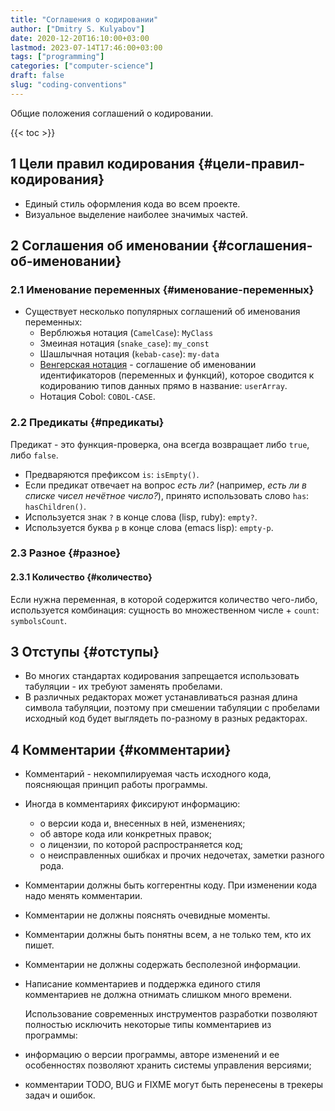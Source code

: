```yaml
---
title: "Соглашения о кодировании"
author: ["Dmitry S. Kulyabov"]
date: 2020-12-20T16:10:00+03:00
lastmod: 2023-07-14T17:46:00+03:00
tags: ["programming"]
categories: ["computer-science"]
draft: false
slug: "coding-conventions"
---
```


Общие положения соглашений о кодировании.

<!--more-->

{{< toc >}}


## <span class="section-num">1</span> Цели правил кодирования {#цели-правил-кодирования}

-   Единый стиль оформления кода во всем проекте.
-   Визуальное выделение наиболее значимых частей.


## <span class="section-num">2</span> Соглашения об именовании {#соглашения-об-именовании}


### <span class="section-num">2.1</span> Именование переменных {#именование-переменных}

-   Существует несколько популярных соглашений об именования переменных:
    -   Верблюжья нотация (`CamelCase`): `MyClass`
    -   Змеиная нотация (`snake_case`): `my_const`
    -   Шашлычная нотация (`kebab-case`): `my-data`
    -   [Венгерская нотация](https://ru.wikipedia.org/wiki/%D0%92%D0%B5%D0%BD%D0%B3%D0%B5%D1%80%D1%81%D0%BA%D0%B0%D1%8F_%D0%BD%D0%BE%D1%82%D0%B0%D1%86%D0%B8%D1%8F) - соглашение об именовании идентификаторов (переменных и функций), которое сводится к кодированию типов данных прямо в название: `userArray`.
    -   Нотация Cobol: `COBOL-CASE`.


### <span class="section-num">2.2</span> Предикаты {#предикаты}

Предикат - это функция-проверка, она всегда возвращает либо `true`, либо `false`.

-   Предваряются префиксом `is`: `isEmpty()`.
-   Если предикат отвечает на вопрос _есть ли?_ (например, _есть ли в списке чисел нечётное число?_), принято использовать слово `has`: `hasChildren()`.
-   Используется знак `?` в конце слова (lisp, ruby): `empty?`.
-   Используется буква `p` в конце слова (emacs lisp): `empty-p`.


### <span class="section-num">2.3</span> Разное {#разное}


#### <span class="section-num">2.3.1</span> Количество {#количество}

Если нужна переменная, в которой содержится количество чего-либо, используется комбинация: сущность во множественном числе + `count`: `symbolsCount`.


## <span class="section-num">3</span> Отступы {#отступы}

-   Во многих стандартах кодирования запрещается использовать табуляции - их требуют заменять пробелами.
-   В различных редакторах может устанавливаться разная длина символа табуляции, поэтому при смешении табуляции с пробелами исходный код будет выглядеть по-разному в разных редакторах.


## <span class="section-num">4</span> Комментарии {#комментарии}

-   Комментарий - некомпилируемая часть исходного кода, поясняющая принцип работы программы.
-   Иногда в комментариях фиксируют информацию:
    -   о версии кода и, внесенных в ней, изменениях;
    -   об авторе кода или конкретных правок;
    -   о лицензии, по которой распространяется код;
    -   о неисправленных ошибках и прочих недочетах, заметки разного рода.
-   Комментарии должны быть коггерентны коду. При изменении кода надо менять комментарии.
-   Комментарии не должны пояснять очевидные моменты.
-   Комментарии должны быть понятны всем, а не только тем, кто их пишет.
-   Комментарии не должны содержать бесполезной информации.
-   Написание комментариев и поддержка единого стиля комментариев не должна отнимать слишком много времени.

    Использование современных инструментов разработки позволяют полностью исключить некоторые типы комментариев из программы:
-   информацию о версии программы, авторе изменений и ее особенностях позволяют хранить системы управления версиями;
-   комментарии TODO, BUG и FIXME могут быть перенесены в трекеры задач и ошибок.
